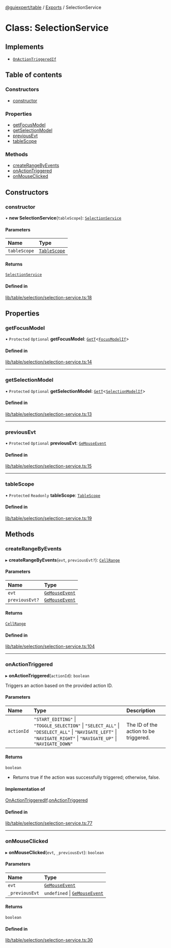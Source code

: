 [@guiexpert/table](../README.md) / [Exports](../modules.md) / SelectionService

# Class: SelectionService

## Implements

- [`OnActionTriggeredIf`](../interfaces/OnActionTriggeredIf.md)

## Table of contents

### Constructors

- [constructor](SelectionService.md#constructor)

### Properties

- [getFocusModel](SelectionService.md#getfocusmodel)
- [getSelectionModel](SelectionService.md#getselectionmodel)
- [previousEvt](SelectionService.md#previousevt)
- [tableScope](SelectionService.md#tablescope)

### Methods

- [createRangeByEvents](SelectionService.md#createrangebyevents)
- [onActionTriggered](SelectionService.md#onactiontriggered)
- [onMouseClicked](SelectionService.md#onmouseclicked)

## Constructors

### constructor

• **new SelectionService**(`tableScope`): [`SelectionService`](SelectionService.md)

#### Parameters

| Name | Type |
| :------ | :------ |
| `tableScope` | [`TableScope`](TableScope.md) |

#### Returns

[`SelectionService`](SelectionService.md)

#### Defined in

[lib/table/selection/selection-service.ts:18](https://github.com/guiexperttable/ge-table/blob/6aaca3c/libs/table/src/lib/table/selection/selection-service.ts#L18)

## Properties

### getFocusModel

• `Protected` `Optional` **getFocusModel**: [`GetT`](../modules.md#gett)\<[`FocusModelIf`](../interfaces/FocusModelIf.md)\>

#### Defined in

[lib/table/selection/selection-service.ts:14](https://github.com/guiexperttable/ge-table/blob/6aaca3c/libs/table/src/lib/table/selection/selection-service.ts#L14)

___

### getSelectionModel

• `Protected` `Optional` **getSelectionModel**: [`GetT`](../modules.md#gett)\<[`SelectionModelIf`](../interfaces/SelectionModelIf.md)\>

#### Defined in

[lib/table/selection/selection-service.ts:13](https://github.com/guiexperttable/ge-table/blob/6aaca3c/libs/table/src/lib/table/selection/selection-service.ts#L13)

___

### previousEvt

• `Protected` `Optional` **previousEvt**: [`GeMouseEvent`](GeMouseEvent.md)

#### Defined in

[lib/table/selection/selection-service.ts:15](https://github.com/guiexperttable/ge-table/blob/6aaca3c/libs/table/src/lib/table/selection/selection-service.ts#L15)

___

### tableScope

• `Protected` `Readonly` **tableScope**: [`TableScope`](TableScope.md)

#### Defined in

[lib/table/selection/selection-service.ts:19](https://github.com/guiexperttable/ge-table/blob/6aaca3c/libs/table/src/lib/table/selection/selection-service.ts#L19)

## Methods

### createRangeByEvents

▸ **createRangeByEvents**(`evt`, `previousEvt?`): [`CellRange`](CellRange.md)

#### Parameters

| Name | Type |
| :------ | :------ |
| `evt` | [`GeMouseEvent`](GeMouseEvent.md) |
| `previousEvt?` | [`GeMouseEvent`](GeMouseEvent.md) |

#### Returns

[`CellRange`](CellRange.md)

#### Defined in

[lib/table/selection/selection-service.ts:104](https://github.com/guiexperttable/ge-table/blob/6aaca3c/libs/table/src/lib/table/selection/selection-service.ts#L104)

___

### onActionTriggered

▸ **onActionTriggered**(`actionId`): `boolean`

Triggers an action based on the provided action ID.

#### Parameters

| Name | Type | Description |
| :------ | :------ | :------ |
| `actionId` | ``"START_EDITING"`` \| ``"TOGGLE_SELECTION"`` \| ``"SELECT_ALL"`` \| ``"DESELECT_ALL"`` \| ``"NAVIGATE_LEFT"`` \| ``"NAVIGATE_RIGHT"`` \| ``"NAVIGATE_UP"`` \| ``"NAVIGATE_DOWN"`` | The ID of the action to be triggered. |

#### Returns

`boolean`

- Returns true if the action was successfully triggered; otherwise, false.

#### Implementation of

[OnActionTriggeredIf](../interfaces/OnActionTriggeredIf.md).[onActionTriggered](../interfaces/OnActionTriggeredIf.md#onactiontriggered)

#### Defined in

[lib/table/selection/selection-service.ts:77](https://github.com/guiexperttable/ge-table/blob/6aaca3c/libs/table/src/lib/table/selection/selection-service.ts#L77)

___

### onMouseClicked

▸ **onMouseClicked**(`evt`, `_previousEvt`): `boolean`

#### Parameters

| Name | Type |
| :------ | :------ |
| `evt` | [`GeMouseEvent`](GeMouseEvent.md) |
| `_previousEvt` | `undefined` \| [`GeMouseEvent`](GeMouseEvent.md) |

#### Returns

`boolean`

#### Defined in

[lib/table/selection/selection-service.ts:30](https://github.com/guiexperttable/ge-table/blob/6aaca3c/libs/table/src/lib/table/selection/selection-service.ts#L30)
